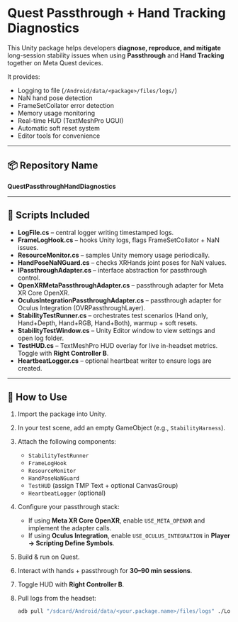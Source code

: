 # Quest Passthrough + Hand Tracking Diagnostics

This Unity package helps developers **diagnose, reproduce, and mitigate** long-session stability issues when using **Passthrough** and **Hand Tracking** together on Meta Quest devices.

It provides:

- Logging to file (`/Android/data/<package>/files/logs/`)
- NaN hand pose detection
- FrameSetCollator error detection
- Memory usage monitoring
- Real-time HUD (TextMeshPro UGUI)
- Automatic soft reset system
- Editor tools for convenience

---

## 📦 Repository Name

**QuestPassthroughHandDiagnostics**

---

## 📜 Scripts Included

- **LogFile.cs** – central logger writing timestamped logs.
- **FrameLogHook.cs** – hooks Unity logs, flags FrameSetCollator + NaN issues.
- **ResourceMonitor.cs** – samples Unity memory usage periodically.
- **HandPoseNaNGuard.cs** – checks XRHands joint poses for NaN values.
- **IPassthroughAdapter.cs** – interface abstraction for passthrough control.
- **OpenXRMetaPassthroughAdapter.cs** – passthrough adapter for Meta XR Core OpenXR.
- **OculusIntegrationPassthroughAdapter.cs** – passthrough adapter for Oculus Integration (OVRPassthroughLayer).
- **StabilityTestRunner.cs** – orchestrates test scenarios (Hand only, Hand+Depth, Hand+RGB, Hand+Both), warmup + soft resets.
- **StabilityTestWindow.cs** – Unity Editor window to view settings and open log folder.
- **TestHUD.cs** – TextMeshPro HUD overlay for live in-headset metrics. Toggle with **Right Controller B**.
- **HeartbeatLogger.cs** – optional heartbeat writer to ensure logs are created.

---

## 🚀 How to Use

1. Import the package into Unity.
2. In your test scene, add an empty GameObject (e.g., `StabilityHarness`).
3. Attach the following components:
   - `StabilityTestRunner`
   - `FrameLogHook`
   - `ResourceMonitor`
   - `HandPoseNaNGuard`
   - `TestHUD` (assign TMP Text + optional CanvasGroup)
   - `HeartbeatLogger` (optional)
4. Configure your passthrough stack:
   - If using **Meta XR Core OpenXR**, enable `USE_META_OPENXR` and implement the adapter calls.
   - If using **Oculus Integration**, enable `USE_OCULUS_INTEGRATION` in **Player → Scripting Define Symbols**.
5. Build & run on Quest.
6. Interact with hands + passthrough for **30–90 min sessions**.
7. Toggle HUD with **Right Controller B**.
8. Pull logs from the headset:

   ```bash
   adb pull "/sdcard/Android/data/<your.package.name>/files/logs" ./Logs
